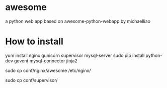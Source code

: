 # awesome
a python web app based on awesome-python-webapp by michaelliao
# How to install
yum install nginx gunicorn  supervisor mysql-server 
sudo pip install python-dev gevent mysql-connector jinja2

sudo cp conf/nginx/awesome /etc/nginx/

sudo cp conf/supervisor/


